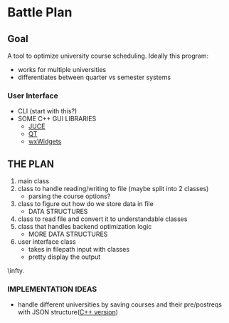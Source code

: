 # Battle Plan

## Goal
A tool to optimize university course scheduling. Ideally this program:
  * works for multiple universities
  * differentiates between quarter vs semester systems

### User Interface
* CLI (start with this?)
* SOME C++ GUI LIBRARIES
  * [JUCE](https://docs.juce.com/master/modules.html)
  * [QT](https://doc.qt.io/qt-6/modules-cpp.html)
  * [wxWidgets](https://docs.wxwidgets.org/3.0/modules.html)

## THE PLAN

1. main class
2. class to handle reading/writing to file (maybe split into 2 classes)
   * parsing the course options?
3. class to figure out how do we store data in file
   * DATA STRUCTURES
4. class to read file and convert it to understandable classes
5. class that handles backend optimization logic
   * MORE DATA STRUCTURES
6. user interface class
    * takes in filepath input with classes
    * pretty display the output

\infty.

### IMPLEMENTATION IDEAS
* handle different universities by saving courses and their pre/postreqs with JSON structure([C++ version](https://github.com/nlohmann/json))
